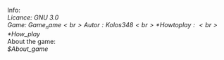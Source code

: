 Info: <br>
*Licance: GNU 3.0 <br>
Game: $Game_name <br>
Autor: Kolos348 <br>*
How to play: <br>
*$How_play <br>*
About the game: <br>
*$About_game <br>*
